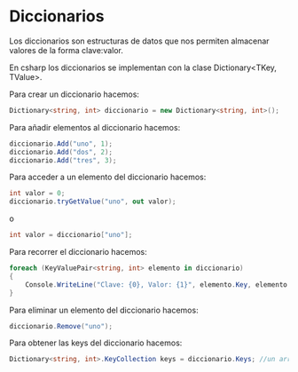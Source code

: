 Diccionarios
=============


Los diccionarios son estructuras de datos que nos permiten almacenar valores de la forma clave:valor.

En csharp los diccionarios se implementan con la clase Dictionary<TKey, TValue>.

Para crear un diccionario hacemos:

```csharp
Dictionary<string, int> diccionario = new Dictionary<string, int>();
```

Para añadir elementos al diccionario hacemos:

```csharp
diccionario.Add("uno", 1);
diccionario.Add("dos", 2);
diccionario.Add("tres", 3);
```

Para acceder a un elemento del diccionario hacemos:

```csharp
int valor = 0;
diccionario.tryGetValue("uno", out valor);
```

o

```csharp
int valor = diccionario["uno"];
```


Para recorrer el diccionario hacemos: 

```csharp
foreach (KeyValuePair<string, int> elemento in diccionario)
{
    Console.WriteLine("Clave: {0}, Valor: {1}", elemento.Key, elemento.Value);
}
```


Para eliminar un elemento del diccionario hacemos:

```csharp
diccionario.Remove("uno");
```


Para obtener las keys del diccionario hacemos:

```csharp
Dictionary<string, int>.KeyCollection keys = diccionario.Keys; //un array de strings (las keys)
```



